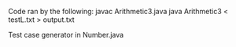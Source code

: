 Code ran by the following:
javac Arithmetic3.java
java Arithmetic3 < testL.txt > output.txt

Test case generator in Number.java
